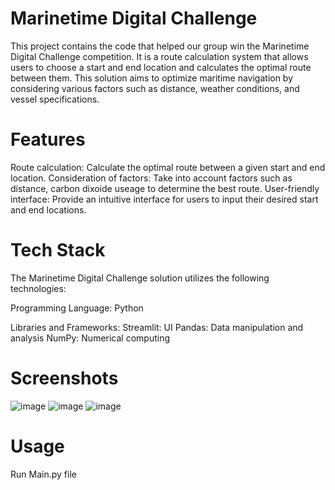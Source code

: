 # Marinetime Digital Challenge
This project contains the code that helped our group win the Marinetime Digital Challenge competition. It is a route calculation system that allows users to choose a start and end location and calculates the optimal route between them. This solution aims to optimize maritime navigation by considering various factors such as distance, weather conditions, and vessel specifications.

# Features
Route calculation: Calculate the optimal route between a given start and end location.
Consideration of factors: Take into account factors such as distance, carbon dixoide useage to determine the best route.
User-friendly interface: Provide an intuitive interface for users to input their desired start and end locations.

# Tech Stack
The Marinetime Digital Challenge solution utilizes the following technologies:

Programming Language: Python

Libraries and Frameworks:
Streamlit: UI 
Pandas: Data manipulation and analysis
NumPy: Numerical computing

# Screenshots
![image](https://github.com/guhanavel/marinetime/assets/76834145/08358ff3-f478-40ab-8a2d-543a60775126)
![image](https://github.com/guhanavel/marinetime/assets/76834145/a4476b9d-8bad-429c-9951-b125bdfb71c6)
![image](https://github.com/guhanavel/marinetime/assets/76834145/354930b5-6284-4246-8695-cff827dec99e)

# Usage
Run Main.py file
